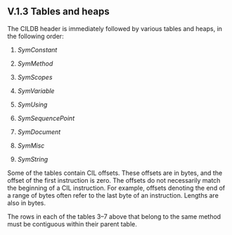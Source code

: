 ## V.1.3 Tables and heaps

The CILDB header is immediately followed by various tables and heaps, in the following order:

 1. _SymConstant_

 2. _SymMethod_

 3. _SymScopes_

 4. _SymVariable_

 5. _SymUsing_

 6. _SymSequencePoint_

 7. _SymDocument_

 8. _SymMisc_

 9. _SymString_

Some of the tables contain CIL offsets. These offsets are in bytes, and the offset of the first instruction is zero. The offsets do not necessarily match the beginning of a CIL instruction. For example, offsets denoting the end of a range of bytes often refer to the last byte of an instruction. Lengths are also in bytes.

The rows in each of the tables 3&ndash;7 above that belong to the same method must be contiguous within their parent table.
